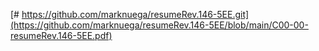 [# https://github.com/marknuega/resumeRev.146-5EE.git](https://github.com/marknuega/resumeRev.146-5EE/blob/main/C00-00-resumeRev.146-5EE.pdf)
